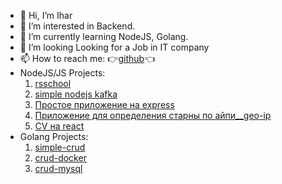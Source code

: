 - 👋 Hi, I’m Ihar
- 👀 I’m interested in Backend.
- 🌱 I’m currently learning NodeJS, Golang.
- 💞️ I’m looking  Looking for a Job in IT company
- 📫 How to reach me: :point_right:[github](https://github.com/iusmanof/):point_left:
- NodeJS/JS Projects:
  1. [rsschool](https://github.com/iusmanof/nodejs2021Q4-service)
  2. [simple nodejs kafka](https://github.com/iusmanof/2025_nodejs_kafka/blob/main/README.md)
  3. [Простое приложение на express](https://github.com/iusmanof/express-sandbox)
  4. [Приложение для определения старны по айпи__geo-ip](https://github.com/iusmanof/geo_ip_app)
  5. [CV на react](https://github.com/iusmanof/cv-react?tab=readme-ov-file)
- Golang Projects:
  1. [simple-crud](https://github.com/iusmanof/2025_golang_crud)
  2. [crud-docker](https://github.com/iusmanof/2025_REST_API)
  3. [crud-mysql](https://github.com/iusmanof/crud_mysql)


